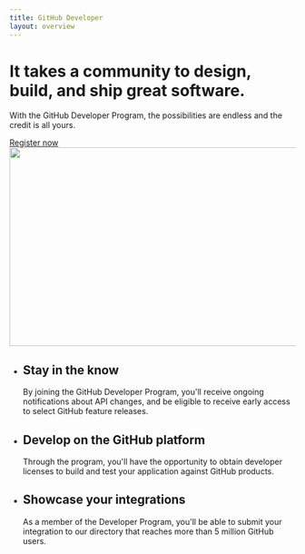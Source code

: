 ```yaml
---
title: GitHub Developer
layout: overview
---
```


<div class="feature dev-program">
  <div class="wrapper">
    <h1>It takes a community to design, build, and ship great software.</h1>
    <p class="intro">With the GitHub Developer Program, the possibilities are endless and the credit is all yours.</p>
    <a href="https://github.com/developer/register" class="button">Register now</a>
  </div>
  <img src="/shared/images/header-animation.gif" alt="" class="earth" width="700" height="350">
</div>

<div class="full-width-divider">
  <ul class="wrapper highlights">
    <li class="highlight-module">
      <a href="/guides/"><span class="mega-icon octicon-file-text"></span></a>
      <h2>Stay in the know</h2>
      <p>By joining the GitHub Developer Program, you'll receive ongoing notifications about API changes, and be eligible to receive early access to select GitHub feature releases.</p>
    </li>
    <li class="highlight-module">
      <a href="/libraries/"><span class="mega-icon octicon-code"></span></a>
      <h2>Develop on the GitHub platform</h2>
      <p>Through the program, you'll have the opportunity to obtain developer licenses to build and test your application against GitHub products.</p>
    </li>
    <li class="highlight-module">
      <a href="http://github.com/contact"><span class="mega-icon octicon-mail-read"></span></a>
      <h2>Showcase your integrations</h2>
      <p>As a member of the Developer Program, you'll be able to submit your integration to our directory that reaches more than 5 million GitHub users.</p>
    </li>
  </ul>
</div>
